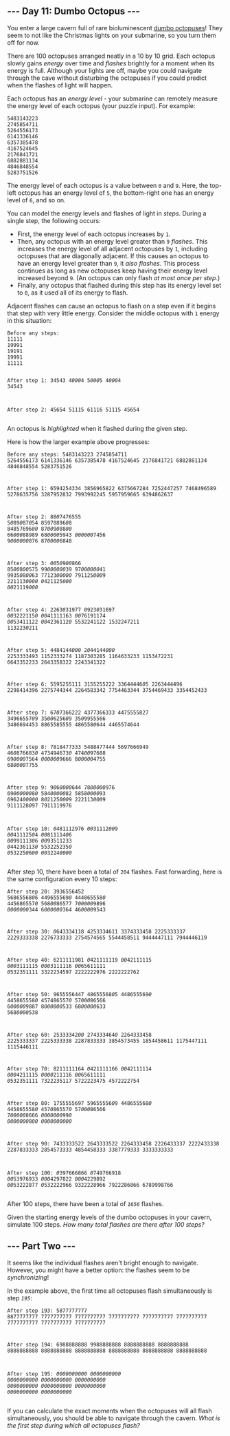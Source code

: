 <h2>--- Day 11: Dumbo Octopus ---</h2><p>You enter a large cavern full of rare bioluminescent <a href="https://www.youtube.com/watch?v=eih-VSaS2g0" target="_blank">dumbo octopuses</a>! They seem to not like the Christmas lights on your submarine, so you turn them off for now.</p><p>There are 100 <span title="I know it's weird; I grew up saying 'octopi' too.">octopuses</span> arranged neatly in a 10 by 10 grid. Each octopus slowly gains <em>energy</em> over time and <em>flashes</em> brightly for a moment when its energy is full. Although your lights are off, maybe you could navigate through the cave without disturbing the octopuses if you could predict when the flashes of light will happen.</p><p>Each octopus has an <em>energy level</em> - your submarine can remotely measure the energy level of each octopus (your puzzle input). For example:</p><pre><code>5483143223
2745854711
5264556173
6141336146
6357385478
4167524645
2176841721
6882881134
4846848554
5283751526
</code></pre><p>The energy level of each octopus is a value between <code>0</code> and <code>9</code>. Here, the top-left octopus has an energy level of <code>5</code>, the bottom-right one has an energy level of <code>6</code>, and so on.</p><p>You can model the energy levels and flashes of light in <em>steps</em>. During a single step, the following occurs:</p><ul>
<li>First, the energy level of each octopus increases by <code>1</code>.</li>
<li>Then, any octopus with an energy level greater than <code>9</code> <em>flashes</em>. This increases the energy level of all adjacent octopuses by <code>1</code>, including octopuses that are diagonally adjacent. If this causes an octopus to have an energy level greater than <code>9</code>, it <em>also flashes</em>. This process continues as long as new octopuses keep having their energy level increased beyond <code>9</code>. (An octopus can only flash <em>at most once per step</em>.)</li>
<li>Finally, any octopus that flashed during this step has its energy level set to <code>0</code>, as it used all of its energy to flash.</li>
</ul><p>Adjacent flashes can cause an octopus to flash on a step even if it begins that step with very little energy. Consider the middle octopus with <code>1</code> energy in this situation:</p><pre><code>Before any steps:
11111
19991
19191
19991
11111

After step 1:
34543
4<em>000</em>4
5<em>000</em>5
4<em>000</em>4
34543

After step 2:
45654
51115
61116
51115
45654
</code></pre><p>An octopus is <em>highlighted</em> when it flashed during the given step.</p><p>Here is how the larger example above progresses:</p><pre><code>Before any steps:
5483143223
2745854711
5264556173
6141336146
6357385478
4167524645
2176841721
6882881134
4846848554
5283751526

After step 1:
6594254334
3856965822
6375667284
7252447257
7468496589
5278635756
3287952832
7993992245
5957959665
6394862637

After step 2:
88<em>0</em>7476555
5<em>0</em>89<em>0</em>87<em>0</em>54
85978896<em>0</em>8
84857696<em>00</em>
87<em>00</em>9<em>0</em>88<em>00</em>
66<em>000</em>88989
68<em>0000</em>5943
<em>000000</em>7456
9<em>000000</em>876
87<em>0000</em>6848

After step 3:
<em>00</em>5<em>0</em>9<em>00</em>866
85<em>00</em>8<em>00</em>575
99<em>000000</em>39
97<em>000000</em>41
9935<em>0</em>8<em>00</em>63
77123<em>00000</em>
791125<em>000</em>9
221113<em>0000</em>
<em>0</em>421125<em>000</em>
<em>00</em>21119<em>000</em>

After step 4:
2263<em>0</em>31977
<em>0</em>923<em>0</em>31697
<em>00</em>3222115<em>0</em>
<em>00</em>41111163
<em>00</em>76191174
<em>00</em>53411122
<em>00</em>4236112<em>0</em>
5532241122
1532247211
113223<em>0</em>211

After step 5:
4484144<em>000</em>
2<em>0</em>44144<em>000</em>
2253333493
1152333274
11873<em>0</em>3285
1164633233
1153472231
6643352233
2643358322
2243341322

After step 6:
5595255111
3155255222
33644446<em>0</em>5
2263444496
2298414396
2275744344
2264583342
7754463344
3754469433
3354452433

After step 7:
67<em>0</em>7366222
4377366333
4475555827
34966557<em>0</em>9
35<em>00</em>6256<em>0</em>9
35<em>0</em>9955566
3486694453
8865585555
486558<em>0</em>644
4465574644

After step 8:
7818477333
5488477444
5697666949
46<em>0</em>876683<em>0</em>
473494673<em>0</em>
474<em>00</em>97688
69<em>0000</em>7564
<em>000000</em>9666
8<em>00000</em>4755
68<em>0000</em>7755

After step 9:
9<em>0</em>6<em>0000</em>644
78<em>00000</em>976
69<em>000000</em>8<em>0</em>
584<em>00000</em>82
5858<em>0000</em>93
69624<em>00000</em>
8<em>0</em>2125<em>000</em>9
222113<em>000</em>9
9111128<em>0</em>97
7911119976

After step 10:
<em>0</em>481112976
<em>00</em>31112<em>00</em>9
<em>00</em>411125<em>0</em>4
<em>00</em>811114<em>0</em>6
<em>00</em>991113<em>0</em>6
<em>00</em>93511233
<em>0</em>44236113<em>0</em>
553225235<em>0</em>
<em>0</em>53225<em>0</em>6<em>00</em>
<em>00</em>3224<em>0000</em>
</code></pre><p>After step 10, there have been a total of <code>204</code> flashes. Fast forwarding, here is the same configuration every 10 steps:</p><pre><code>After step 20:
3936556452
56865568<em>0</em>6
449655569<em>0</em>
444865558<em>0</em>
445686557<em>0</em>
568<em>00</em>86577
7<em>00000</em>9896
<em>0000000</em>344
6<em>000000</em>364
46<em>0000</em>9543

After step 30:
<em>0</em>643334118
4253334611
3374333458
2225333337
2229333338
2276733333
2754574565
5544458511
9444447111
7944446119

After step 40:
6211111981
<em>0</em>421111119
<em>00</em>42111115
<em>000</em>3111115
<em>000</em>3111116
<em>00</em>65611111
<em>0</em>532351111
3322234597
2222222976
2222222762

After step 50:
9655556447
48655568<em>0</em>5
448655569<em>0</em>
445865558<em>0</em>
457486557<em>0</em>
57<em>000</em>86566
6<em>00000</em>9887
8<em>000000</em>533
68<em>00000</em>633
568<em>0000</em>538

After step 60:
25333342<em>00</em>
274333464<em>0</em>
2264333458
2225333337
2225333338
2287833333
3854573455
1854458611
1175447111
1115446111

After step 70:
8211111164
<em>0</em>421111166
<em>00</em>42111114
<em>000</em>4211115
<em>0000</em>211116
<em>00</em>65611111
<em>0</em>532351111
7322235117
5722223475
4572222754

After step 80:
1755555697
59655556<em>0</em>9
448655568<em>0</em>
445865558<em>0</em>
457<em>0</em>86557<em>0</em>
57<em>000</em>86566
7<em>00000</em>8666
<em>0000000</em>99<em>0</em>
<em>0000000</em>8<em>00</em>
<em>0000000000</em>

After step 90:
7433333522
2643333522
2264333458
2226433337
2222433338
2287833333
2854573333
4854458333
3387779333
3333333333

After step 100:
<em>0</em>397666866
<em>0</em>749766918
<em>00</em>53976933
<em>000</em>4297822
<em>000</em>4229892
<em>00</em>53222877
<em>0</em>532222966
9322228966
7922286866
6789998766
</code></pre><p>After 100 steps, there have been a total of <code><em>1656</em></code> flashes.</p><p>Given the starting energy levels of the dumbo octopuses in your cavern, simulate 100 steps. <em>How many total flashes are there after 100 steps?</em></p><h2 id="part2">--- Part Two ---</h2><p>It seems like the individual flashes aren't bright enough to navigate. However, you might have a better option: the flashes seem to be <em>synchronizing</em>!</p><p>In the example above, the first time all octopuses flash simultaneously is step <code><em>195</em></code>:</p><pre><code>After step 193:
5877777777
8877777777
7777777777
7777777777
7777777777
7777777777
7777777777
7777777777
7777777777
7777777777

After step 194:
6988888888
9988888888
8888888888
8888888888
8888888888
8888888888
8888888888
8888888888
8888888888
8888888888

After step 195:
<em>0000000000</em>
<em>0000000000</em>
<em>0000000000</em>
<em>0000000000</em>
<em>0000000000</em>
<em>0000000000</em>
<em>0000000000</em>
<em>0000000000</em>
<em>0000000000</em>
<em>0000000000</em>
</code></pre><p>If you can calculate the exact moments when the octopuses will all flash simultaneously, you should be able to navigate through the cavern. <em>What is the first step during which all octopuses flash?</em></p>